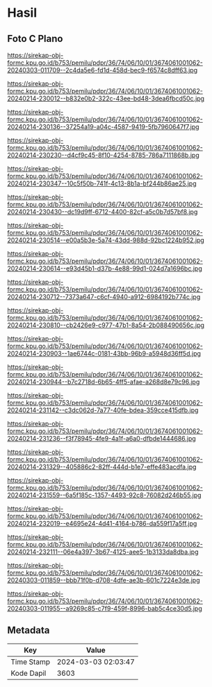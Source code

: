 # Hasil

## Foto C Plano

https://sirekap-obj-formc.kpu.go.id/b753/pemilu/pdpr/36/74/06/10/01/3674061001062-20240303-011709--2c4da5e6-fd1d-458d-bec9-f6574c8dff63.jpg

https://sirekap-obj-formc.kpu.go.id/b753/pemilu/pdpr/36/74/06/10/01/3674061001062-20240214-230012--b832e0b2-322c-43ee-bd48-3dea6fbcd50c.jpg

https://sirekap-obj-formc.kpu.go.id/b753/pemilu/pdpr/36/74/06/10/01/3674061001062-20240214-230136--37254a19-a04c-4587-9419-5fb7960647f7.jpg

https://sirekap-obj-formc.kpu.go.id/b753/pemilu/pdpr/36/74/06/10/01/3674061001062-20240214-230230--d4cf9c45-8f10-4254-8785-786a7111868b.jpg

https://sirekap-obj-formc.kpu.go.id/b753/pemilu/pdpr/36/74/06/10/01/3674061001062-20240214-230347--10c5f50b-741f-4c13-8b1a-bf244b86ae25.jpg

https://sirekap-obj-formc.kpu.go.id/b753/pemilu/pdpr/36/74/06/10/01/3674061001062-20240214-230430--dc19d9ff-6712-4400-82cf-a5c0b7d57bf8.jpg

https://sirekap-obj-formc.kpu.go.id/b753/pemilu/pdpr/36/74/06/10/01/3674061001062-20240214-230514--e00a5b3e-5a74-43dd-988d-92bc1224b952.jpg

https://sirekap-obj-formc.kpu.go.id/b753/pemilu/pdpr/36/74/06/10/01/3674061001062-20240214-230614--e93d45b1-d37b-4e88-99d1-024d7a1696bc.jpg

https://sirekap-obj-formc.kpu.go.id/b753/pemilu/pdpr/36/74/06/10/01/3674061001062-20240214-230712--7373a647-c6cf-4940-a912-6984192b774c.jpg

https://sirekap-obj-formc.kpu.go.id/b753/pemilu/pdpr/36/74/06/10/01/3674061001062-20240214-230810--cb2426e9-c977-47b1-8a54-2b088490656c.jpg

https://sirekap-obj-formc.kpu.go.id/b753/pemilu/pdpr/36/74/06/10/01/3674061001062-20240214-230903--1ae6744c-0181-43bb-96b9-a5948d36ff5d.jpg

https://sirekap-obj-formc.kpu.go.id/b753/pemilu/pdpr/36/74/06/10/01/3674061001062-20240214-230944--b7c2718d-6b65-4ff5-afae-a268d8e79c96.jpg

https://sirekap-obj-formc.kpu.go.id/b753/pemilu/pdpr/36/74/06/10/01/3674061001062-20240214-231142--c3dc062d-7a77-40fe-bdea-359cce415dfb.jpg

https://sirekap-obj-formc.kpu.go.id/b753/pemilu/pdpr/36/74/06/10/01/3674061001062-20240214-231236--f3f78945-4fe9-4a1f-a6a0-dfbde1444686.jpg

https://sirekap-obj-formc.kpu.go.id/b753/pemilu/pdpr/36/74/06/10/01/3674061001062-20240214-231329--405886c2-82ff-444d-b1e7-effe483acdfa.jpg

https://sirekap-obj-formc.kpu.go.id/b753/pemilu/pdpr/36/74/06/10/01/3674061001062-20240214-231559--6a5f185c-1357-4493-92c8-76082d246b55.jpg

https://sirekap-obj-formc.kpu.go.id/b753/pemilu/pdpr/36/74/06/10/01/3674061001062-20240214-232019--e4695e24-4d41-4164-b786-da559f17a5ff.jpg

https://sirekap-obj-formc.kpu.go.id/b753/pemilu/pdpr/36/74/06/10/01/3674061001062-20240214-232111--06e4a397-3b67-4125-aee5-1b3133da8dba.jpg

https://sirekap-obj-formc.kpu.go.id/b753/pemilu/pdpr/36/74/06/10/01/3674061001062-20240303-011859--bbb71f0b-d708-4dfe-ae3b-601c7224e3de.jpg

https://sirekap-obj-formc.kpu.go.id/b753/pemilu/pdpr/36/74/06/10/01/3674061001062-20240303-011955--a9269c85-c7f9-459f-8996-bab5c4ce30d5.jpg


## Metadata

| Key        | Value               |
| ---------- | ------------------- |
| Time Stamp | 2024-03-03 02:03:47 |
| Kode Dapil | 3603                |




